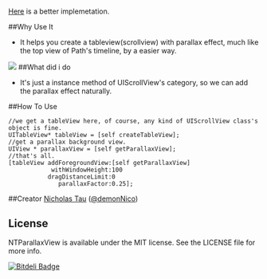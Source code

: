 
####
[Here](https://github.com/jamztang/CSStickyHeaderFlowLayout) is a better implemetation.  

##Why Use It

* It helps you create a tableview(scrollview) with parallax effect, much like the top view of Path's timeline, by a easier way.

![](https://raw.github.com/demon1105/ImagesLib/master/demo_parallaxview.gif)
##What did i do

* It's just a instance method of UIScrollView's category, so we can add the parallax effect naturally.

##How To Use

```
//we get a tableView here, of course, any kind of UIScrollView class's object is fine.
UITableView* tableView = [self createTableView];
//get a parallax background view.
UIView * parallaxView = [self getParallaxView];
//that's all.
[tableView addForegroundView:[self getParallaxView]
            withWindowHeight:100
           dragDistanceLimit:0
              parallaxFactor:0.25];

```

##Creator
[Nicholas Tau](http://www.taofengping.com) ([@demonNico](https://twitter.com/demonnico))

## License

NTParallaxView is available under the MIT license. See the LICENSE file for more info.


[![Bitdeli Badge](https://d2weczhvl823v0.cloudfront.net/demon1105/ntparallaxview/trend.png)](https://bitdeli.com/free "Bitdeli Badge")

